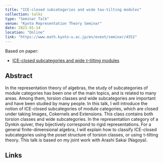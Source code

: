 ```yaml
---
title: "ICE-closed subcategories and wide tau-tilting modules"
collection: talks
type: "Seminar Talk"
venue: "Kyoto Representation Theory Seminar"
date: 2021-01-14
location: "Online"
link: "https://www.math.kyoto-u.ac.jp/en/event/seminar/4552"
---
```


Based on paper:
- [ICE-closed subcategories and wide &tau;-tilting modules](/papers/ice/)

## Abstract
In the representation theory of algebras, the study of subcategories of module categories has been one of the main topics, and is related to many areas. Among them, torsion classes and wide subcategories are important and have been studied by many people. In this talk, I will introduce the notion of ICE-closed subcategories of module categories, which are closed under taking Images, Cokernels and Extensions. This class contains both torsion classes and wide
subcategories. In the representation category of a Dynkin quiver, they bijectively correspond to rigid representations. For a general finite-dimensional algebra, I will explain how to classify ICE-closed subcategories using the poset structure of torsion classes, or using &tau;-tilting theory. This talk is based on my joint work with Arashi Sakai (Nagoya).

## Links
